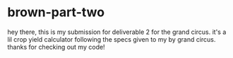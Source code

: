 # brown-part-two
hey there, this is my submission for deliverable 2 for the grand circus. it's a lil crop yield calculator following the specs given to my by grand circus. thanks for checking out my code!
